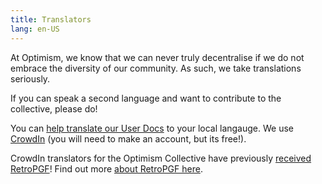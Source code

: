 ```yaml
---
title: Translators
lang: en-US
---
```


At Optimism, we know that we can never truly decentralise if we do not embrace the diversity of our community. As such, we take translations seriously. 

If you can speak a second language and want to contribute to the collective, please do! 

You can [help translate our User Docs](https://crowdin.com/project/optimism-help-center) to your local langauge. We use [CrowdIn](https://crowdin.com/project/optimism-help-center) (you will need to make an account, but its free!).

CrowdIn translators for the Optimism Collective have previously [received RetroPGF](https://optimism.mirror.xyz/Upn_LtV2-3SviXgX_PE_LyA7YI00jQyoM1yf55ltvvI)! Find out more [about RetroPGF here](../governance/retropgf-2.md). 